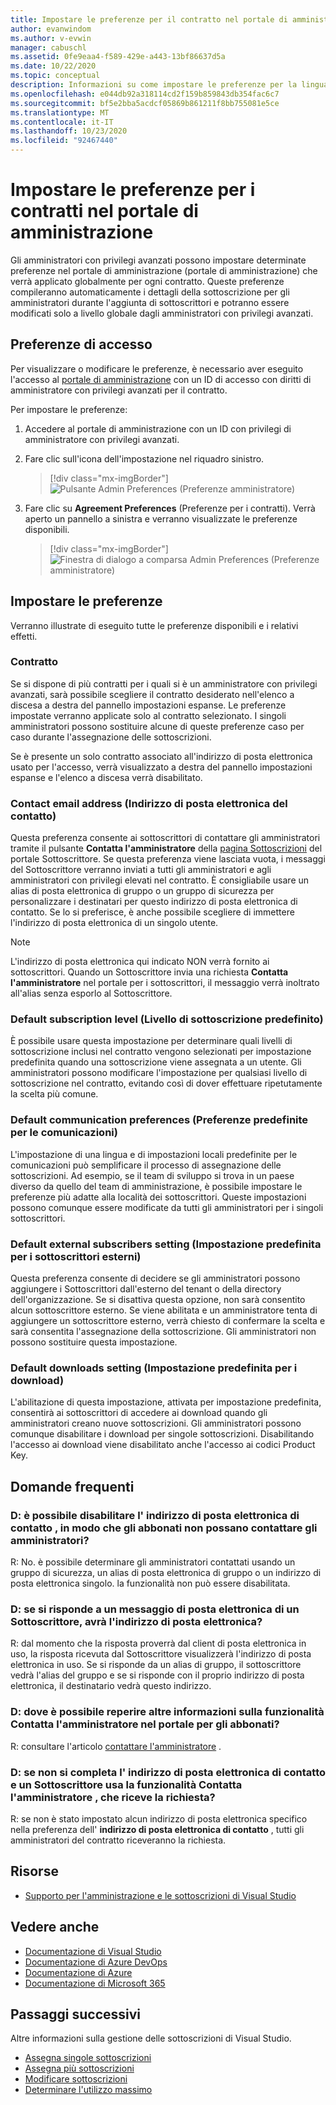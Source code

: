 ```yaml
---
title: Impostare le preferenze per il contratto nel portale di amministrazione
author: evanwindom
ms.author: v-evwin
manager: cabuschl
ms.assetid: 0fe9eaa4-f589-429e-a443-13bf86637d5a
ms.date: 10/22/2020
ms.topic: conceptual
description: Informazioni su come impostare le preferenze per la lingua, i contatti, il livello di sottoscrizione e altre opzioni nel portale di amministrazione
ms.openlocfilehash: e044db92a318114cd2f159b859843db354fac6c7
ms.sourcegitcommit: bf5e2bba5acdcf05869b861211f8bb755081e5ce
ms.translationtype: MT
ms.contentlocale: it-IT
ms.lasthandoff: 10/23/2020
ms.locfileid: "92467440"
---
```

# <a name="set-preferences-for-your-agreements-in-the-administration-portal"></a>Impostare le preferenze per i contratti nel portale di amministrazione
Gli amministratori con privilegi avanzati possono impostare determinate preferenze nel portale di amministrazione (portale di amministrazione) che verrà applicato globalmente per ogni contratto.  Queste preferenze compileranno automaticamente i dettagli della sottoscrizione per gli amministratori durante l'aggiunta di sottoscrittori e potranno essere modificati solo a livello globale dagli amministratori con privilegi avanzati.  

## <a name="access-preferences"></a>Preferenze di accesso
Per visualizzare o modificare le preferenze, è necessario aver eseguito l'accesso al [portale di amministrazione](https://manage.visualstudio.com) con un ID di accesso con diritti di amministratore con privilegi avanzati per il contratto.  

Per impostare le preferenze:
1. Accedere al portale di amministrazione con un ID con privilegi di amministratore con privilegi avanzati.
2. Fare clic sull'icona dell'impostazione nel riquadro sinistro.
   > [!div class="mx-imgBorder"]
   > ![Pulsante Admin Preferences (Preferenze amministratore)](_img/admin-prefs/admin-prefs-button.png "Fare clic su Gestisci amministratori e quindi su Preferenze accordo per visualizzare le preferenze")

3. Fare clic su **Agreement Preferences** (Preferenze per i contratti).
Verrà aperto un pannello a sinistra e verranno visualizzate le preferenze disponibili. 

   > [!div class="mx-imgBorder"]
   > ![Finestra di dialogo a comparsa Admin Preferences (Preferenze amministratore)](_img/admin-prefs/admin-prefs-flyout.png "Imposta le preferenze e fai clic su Salva")

## <a name="set-your-preferences"></a>Impostare le preferenze
Verranno illustrate di eseguito tutte le preferenze disponibili e i relativi effetti. 

### <a name="agreement"></a>Contratto
Se si dispone di più contratti per i quali si è un amministratore con privilegi avanzati, sarà possibile scegliere il contratto desiderato nell'elenco a discesa a destra del pannello impostazioni espanse.  Le preferenze impostate verranno applicate solo al contratto selezionato.  I singoli amministratori possono sostituire alcune di queste preferenze caso per caso durante l'assegnazione delle sottoscrizioni. 

Se è presente un solo contratto associato all'indirizzo di posta elettronica usato per l'accesso, verrà visualizzato a destra del pannello impostazioni espanse e l'elenco a discesa verrà disabilitato. 

### <a name="contact-email-address"></a>Contact email address (Indirizzo di posta elettronica del contatto)
Questa preferenza consente ai sottoscrittori di contattare gli amministratori tramite il pulsante **Contatta l'amministratore** della [pagina Sottoscrizioni](https://my.visualstudio.com/subscriptions) del portale Sottoscrittore.  Se questa preferenza viene lasciata vuota, i messaggi del Sottoscrittore verranno inviati a tutti gli amministratori e agli amministratori con privilegi elevati nel contratto.  È consigliabile usare un alias di posta elettronica di gruppo o un gruppo di sicurezza per personalizzare i destinatari per questo indirizzo di posta elettronica di contatto. Se lo si preferisce, è anche possibile scegliere di immettere l'indirizzo di posta elettronica di un singolo utente.

> [!NOTE]
> L'indirizzo di posta elettronica qui indicato NON verrà fornito ai sottoscrittori.  Quando un Sottoscrittore invia una richiesta **Contatta l'amministratore** nel portale per i sottoscrittori, il messaggio verrà inoltrato all'alias senza esporlo al Sottoscrittore. 

### <a name="default-subscription-level"></a>Default subscription level (Livello di sottoscrizione predefinito)
È possibile usare questa impostazione per determinare quali livelli di sottoscrizione inclusi nel contratto vengono selezionati per impostazione predefinita quando una sottoscrizione viene assegnata a un utente.  Gli amministratori possono modificare l'impostazione per qualsiasi livello di sottoscrizione nel contratto, evitando così di dover effettuare ripetutamente la scelta più comune. 

### <a name="default-communication-preferences"></a>Default communication preferences (Preferenze predefinite per le comunicazioni)
L'impostazione di una lingua e di impostazioni locali predefinite per le comunicazioni può semplificare il processo di assegnazione delle sottoscrizioni.  Ad esempio, se il team di sviluppo si trova in un paese diverso da quello del team di amministrazione, è possibile impostare le preferenze più adatte alla località dei sottoscrittori. Queste impostazioni possono comunque essere modificate da tutti gli amministratori per i singoli sottoscrittori. 

### <a name="default-external-subscribers-setting"></a>Default external subscribers setting (Impostazione predefinita per i sottoscrittori esterni)
Questa preferenza consente di decidere se gli amministratori possono aggiungere i Sottoscrittori dall'esterno del tenant o della directory dell'organizzazione.  Se si disattiva questa opzione, non sarà consentito alcun sottoscrittore esterno.  Se viene abilitata e un amministratore tenta di aggiungere un sottoscrittore esterno, verrà chiesto di confermare la scelta e sarà consentita l'assegnazione della sottoscrizione. Gli amministratori non possono sostituire questa impostazione. 

### <a name="default-downloads-setting"></a>Default downloads setting (Impostazione predefinita per i download)
L'abilitazione di questa impostazione, attivata per impostazione predefinita, consentirà ai sottoscrittori di accedere ai download quando gli amministratori creano nuove sottoscrizioni.  Gli amministratori possono comunque disabilitare i download per singole sottoscrizioni.  Disabilitando l'accesso ai download viene disabilitato anche l'accesso ai codici Product Key.  


## <a name="frequently-asked-questions"></a>Domande frequenti
### <a name="q--can-i-disable-the-contact-email-address-so-subscribers-cannot-contact-admins"></a>D: è possibile disabilitare l' **indirizzo di posta elettronica di contatto** , in modo che gli abbonati non possano contattare gli amministratori?
R: No. è possibile determinare gli amministratori contattati usando un gruppo di sicurezza, un alias di posta elettronica di gruppo o un indirizzo di posta elettronica singolo. la funzionalità non può essere disabilitata.

### <a name="q-if-i-answer-a-subscribers-email-will-they-have-my-email-address"></a>D: se si risponde a un messaggio di posta elettronica di un Sottoscrittore, avrà l'indirizzo di posta elettronica?
R: dal momento che la risposta proverrà dal client di posta elettronica in uso, la risposta ricevuta dal Sottoscrittore visualizzerà l'indirizzo di posta elettronica in uso.  Se si risponde da un alias di gruppo, il sottoscrittore vedrà l'alias del gruppo  e se si risponde con il proprio indirizzo di posta elettronica, il destinatario vedrà questo indirizzo.  

### <a name="q-where-can-i-find-out-more-about-the-contact-my-admin-feature-in-the-subscriber-portal"></a>D: dove è possibile reperire altre informazioni sulla funzionalità **Contatta l'amministratore** nel portale per gli abbonati?
R: consultare l'articolo [contattare l'amministratore](contact-my-admin.md) . 

### <a name="q-if-we-dont-complete-the-contact-email-address-and-a-subscriber-uses-the-contact-my-admin-feature-who-receives-their-request"></a>D: se non si completa l' **indirizzo di posta elettronica di contatto** e un Sottoscrittore usa la funzionalità **Contatta l'amministratore** , che riceve la richiesta?
R: se non è stato impostato alcun indirizzo di posta elettronica specifico nella preferenza dell' **indirizzo di posta elettronica di contatto** , tutti gli amministratori del contratto riceveranno la richiesta. 

## <a name="resources"></a>Risorse
- [Supporto per l'amministrazione e le sottoscrizioni di Visual Studio](https://visualstudio.microsoft.com/support/support-overview-vs)

## <a name="see-also"></a>Vedere anche
- [Documentazione di Visual Studio](/visualstudio/)
- [Documentazione di Azure DevOps](/azure/devops/)
- [Documentazione di Azure](/azure/)
- [Documentazione di Microsoft 365](/microsoft-365/)

## <a name="next-steps"></a>Passaggi successivi
Altre informazioni sulla gestione delle sottoscrizioni di Visual Studio.
- [Assegna singole sottoscrizioni](assign-license.md)
- [Assegna più sottoscrizioni](assign-license-bulk.md)
- [Modificare sottoscrizioni](edit-license.md)
- [Determinare l'utilizzo massimo](maximum-usage.md)